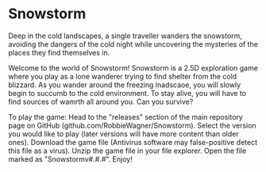 # Snowstorm

Deep in the cold landscapes, a single traveller wanders the snowstorm, avoiding the dangers of the cold night while uncovering the mysteries of the places they find themselves in.

Welcome to the world of Snowstorm! Snowstorm is a 2.5D exploration game where you play as a lone wanderer trying to find shelter from the cold blizzard. 
As you wander around the freezing lnadscaoe, you will slowly begin to succumb to the cold environment. 
To stay alive, you will have to find sources of wamrth all around you. Can you survive?

To play the game:
Head to the "releases" section of the main repository page on GitHub (github.com/RobbieWagner/Snowstorm).
Select the version you would like to play (later versions will have more content than older ones).
Download the game file (Antivirus software may false-positive detect this file as a virus).
Unzip the game file in your file explorer.
Open the file marked as "Snowstormv#.#.#".
Enjoy!
